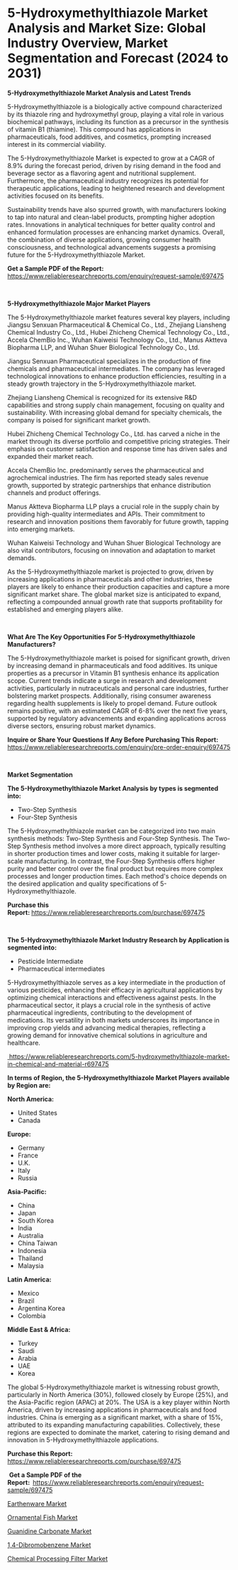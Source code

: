 <p><h1>5-Hydroxymethylthiazole Market Analysis and Market Size: Global Industry Overview, Market Segmentation and Forecast (2024 to 2031)</h1></p><p><strong>5-Hydroxymethylthiazole Market Analysis and Latest Trends</strong></p>
<p><p>5-Hydroxymethylthiazole is a biologically active compound characterized by its thiazole ring and hydroxymethyl group, playing a vital role in various biochemical pathways, including its function as a precursor in the synthesis of vitamin B1 (thiamine). This compound has applications in pharmaceuticals, food additives, and cosmetics, prompting increased interest in its commercial viability.</p><p>The 5-Hydroxymethylthiazole Market is expected to grow at a CAGR of 8.9% during the forecast period, driven by rising demand in the food and beverage sector as a flavoring agent and nutritional supplement. Furthermore, the pharmaceutical industry recognizes its potential for therapeutic applications, leading to heightened research and development activities focused on its benefits. </p><p>Sustainability trends have also spurred growth, with manufacturers looking to tap into natural and clean-label products, prompting higher adoption rates. Innovations in analytical techniques for better quality control and enhanced formulation processes are enhancing market dynamics. Overall, the combination of diverse applications, growing consumer health consciousness, and technological advancements suggests a promising future for the 5-Hydroxymethylthiazole Market.</p></p>
<p><strong>Get a Sample PDF of the Report:&nbsp;</strong> <a href="https://www.reliableresearchreports.com/enquiry/request-sample/697475?utm_campaign=24&utm_medium=2&utm_source=Github&utm_content=ia&utm_term=16122024&utm_id=5-hydroxymethylthiazole">https://www.reliableresearchreports.com/enquiry/request-sample/697475</a></p>
<p>&nbsp;</p>
<p><strong>5-Hydroxymethylthiazole Major Market Players</strong></p>
<p><p>The 5-Hydroxymethylthiazole market features several key players, including Jiangsu Senxuan Pharmaceutical & Chemical Co., Ltd., Zhejiang Liansheng Chemical Industry Co., Ltd., Hubei Zhicheng Chemical Technology Co., Ltd., Accela ChemBio Inc., Wuhan Kaiweisi Technology Co., Ltd., Manus Aktteva Biopharma LLP, and Wuhan Shuer Biological Technology Co., Ltd.</p><p>Jiangsu Senxuan Pharmaceutical specializes in the production of fine chemicals and pharmaceutical intermediates. The company has leveraged technological innovations to enhance production efficiencies, resulting in a steady growth trajectory in the 5-Hydroxymethylthiazole market.</p><p>Zhejiang Liansheng Chemical is recognized for its extensive R&D capabilities and strong supply chain management, focusing on quality and sustainability. With increasing global demand for specialty chemicals, the company is poised for significant market growth.</p><p>Hubei Zhicheng Chemical Technology Co., Ltd. has carved a niche in the market through its diverse portfolio and competitive pricing strategies. Their emphasis on customer satisfaction and response time has driven sales and expanded their market reach.</p><p>Accela ChemBio Inc. predominantly serves the pharmaceutical and agrochemical industries. The firm has reported steady sales revenue growth, supported by strategic partnerships that enhance distribution channels and product offerings.</p><p>Manus Aktteva Biopharma LLP plays a crucial role in the supply chain by providing high-quality intermediates and APIs. Their commitment to research and innovation positions them favorably for future growth, tapping into emerging markets.</p><p>Wuhan Kaiweisi Technology and Wuhan Shuer Biological Technology are also vital contributors, focusing on innovation and adaptation to market demands.</p><p>As the 5-Hydroxymethylthiazole market is projected to grow, driven by increasing applications in pharmaceuticals and other industries, these players are likely to enhance their production capacities and capture a more significant market share. The global market size is anticipated to expand, reflecting a compounded annual growth rate that supports profitability for established and emerging players alike.</p></p>
<p>&nbsp;</p>
<p><strong>What Are The Key Opportunities For 5-Hydroxymethylthiazole Manufacturers?</strong></p>
<p><p>The 5-Hydroxymethylthiazole market is poised for significant growth, driven by increasing demand in pharmaceuticals and food additives. Its unique properties as a precursor in Vitamin B1 synthesis enhance its application scope. Current trends indicate a surge in research and development activities, particularly in nutraceuticals and personal care industries, further bolstering market prospects. Additionally, rising consumer awareness regarding health supplements is likely to propel demand. Future outlook remains positive, with an estimated CAGR of 6-8% over the next five years, supported by regulatory advancements and expanding applications across diverse sectors, ensuring robust market dynamics.</p></p>
<p><strong>Inquire or Share Your Questions If Any Before Purchasing This Report:</strong> <a href="https://www.reliableresearchreports.com/enquiry/pre-order-enquiry/697475?utm_campaign=24&utm_medium=2&utm_source=Github&utm_content=ia&utm_term=16122024&utm_id=5-hydroxymethylthiazole">https://www.reliableresearchreports.com/enquiry/pre-order-enquiry/697475</a></p>
<p>&nbsp;</p>
<p><strong>Market Segmentation</strong></p>
<p><strong>The 5-Hydroxymethylthiazole Market Analysis by types is segmented into:</strong></p>
<p><ul><li>Two-Step Synthesis</li><li>Four-Step Synthesis</li></ul></p>
<p><p>The 5-Hydroxymethylthiazole market can be categorized into two main synthesis methods: Two-Step Synthesis and Four-Step Synthesis. The Two-Step Synthesis method involves a more direct approach, typically resulting in shorter production times and lower costs, making it suitable for larger-scale manufacturing. In contrast, the Four-Step Synthesis offers higher purity and better control over the final product but requires more complex processes and longer production times. Each method's choice depends on the desired application and quality specifications of 5-Hydroxymethylthiazole.</p></p>
<p><strong>Purchase this Report:&nbsp;</strong><a href="https://www.reliableresearchreports.com/purchase/697475?utm_campaign=24&utm_medium=2&utm_source=Github&utm_content=ia&utm_term=16122024&utm_id=5-hydroxymethylthiazole">https://www.reliableresearchreports.com/purchase/697475</a></p>
<p>&nbsp;</p>
<p><strong>The 5-Hydroxymethylthiazole Market Industry Research by Application is segmented into:</strong></p>
<p><ul><li>Pesticide Intermediate</li><li>Pharmaceutical intermediates</li></ul></p>
<p><p>5-Hydroxymethylthiazole serves as a key intermediate in the production of various pesticides, enhancing their efficacy in agricultural applications by optimizing chemical interactions and effectiveness against pests. In the pharmaceutical sector, it plays a crucial role in the synthesis of active pharmaceutical ingredients, contributing to the development of medications. Its versatility in both markets underscores its importance in improving crop yields and advancing medical therapies, reflecting a growing demand for innovative chemical solutions in agriculture and healthcare.</p></p>
<p><a href="https://www.reliableresearchreports.com/5-hydroxymethylthiazole-market-in-chemical-and-material-r697475?utm_campaign=24&utm_medium=2&utm_source=Github&utm_content=ia&utm_term=16122024&utm_id=5-hydroxymethylthiazole">&nbsp;https://www.reliableresearchreports.com/5-hydroxymethylthiazole-market-in-chemical-and-material-r697475</a></p>
<p><strong>In terms of Region, the 5-Hydroxymethylthiazole Market Players available by Region are:</strong></p>
<p>
    <p> <strong> North America: </strong>
        <ul>
            <li>United States</li>
            <li>Canada</li>
        </ul>
        </p> 
    <p> <strong> Europe: </strong>
        <ul>
            <li>Germany</li>
            <li>France</li>
            <li>U.K.</li>
            <li>Italy</li>
            <li>Russia</li>
        </ul>
        </p> 
    <p> <strong> Asia-Pacific: </strong>
        <ul>
            <li>China</li>
            <li>Japan</li>
            <li>South Korea</li>
            <li>India</li>
            <li>Australia</li>
            <li>China Taiwan</li>
            <li>Indonesia</li>
            <li>Thailand</li>
            <li>Malaysia</li>
        </ul>
        </p> 
    <p> <strong> Latin America: </strong>
        <ul>
            <li>Mexico</li>
            <li>Brazil</li>
            <li>Argentina Korea</li>
            <li>Colombia</li>
        </ul>
        </p> 
    <p> <strong> Middle East & Africa: </strong>
        <ul>
            <li>Turkey</li>
            <li>Saudi</li>
            <li>Arabia</li>
            <li>UAE</li>
            <li>Korea</li>
        </ul>
    </p>
    </p>
<p><p>The global 5-Hydroxymethylthiazole market is witnessing robust growth, particularly in North America (30%), followed closely by Europe (25%), and the Asia-Pacific region (APAC) at 20%. The USA is a key player within North America, driven by increasing applications in pharmaceuticals and food industries. China is emerging as a significant market, with a share of 15%, attributed to its expanding manufacturing capabilities. Collectively, these regions are expected to dominate the market, catering to rising demand and innovation in 5-Hydroxymethylthiazole applications.</p></p>
<p><strong>Purchase this Report: </strong><a href="https://www.reliableresearchreports.com/purchase/697475?utm_campaign=24&utm_medium=2&utm_source=Github&utm_content=ia&utm_term=16122024&utm_id=5-hydroxymethylthiazole">https://www.reliableresearchreports.com/purchase/697475</a></p>
<p>&nbsp;<strong>Get a Sample PDF of the Report:&nbsp;&nbsp;</strong><a href="https://www.reliableresearchreports.com/enquiry/request-sample/697475?utm_campaign=24&utm_medium=2&utm_source=Github&utm_content=ia&utm_term=16122024&utm_id=5-hydroxymethylthiazole">https://www.reliableresearchreports.com/enquiry/request-sample/697475</a></p>
<p><strong></strong></p>
<p><p><a href="https://www.linkedin.com/pulse/market-report-years-2024-2031-106-cagrshowing-significant-rjcze?utm_campaign=24&utm_medium=2&utm_source=Github&utm_content=ia&utm_term=16122024&utm_id=5-hydroxymethylthiazole">Earthenware Market</a></p><p><a href="https://www.linkedin.com/pulse/amacro-overview-forecast-cagr-49-ornamental-fish-marketfor-jcvpe?utm_campaign=24&utm_medium=2&utm_source=Github&utm_content=ia&utm_term=16122024&utm_id=5-hydroxymethylthiazole">Ornamental Fish Market</a></p><p><a href="https://www.linkedin.com/pulse/guanidine-carbonate-market-revenue-projections-projected-deyoe?utm_campaign=24&utm_medium=2&utm_source=Github&utm_content=ia&utm_term=16122024&utm_id=5-hydroxymethylthiazole">Guanidine Carbonate Market</a></p><p><a href="https://github.com/santosh758595/Market-Research-Report-List-6/blob/main/14-dibromobenzene-market.md?utm_campaign=24&utm_medium=2&utm_source=Github&utm_content=ia&utm_term=16122024&utm_id=5-hydroxymethylthiazole">1,4-Dibromobenzene Market</a></p><p><a href="https://github.com/elizabethdagraca/Market-Research-Report-List-5/blob/main/chemical-processing-filter-market.md?utm_campaign=24&utm_medium=2&utm_source=Github&utm_content=ia&utm_term=16122024&utm_id=5-hydroxymethylthiazole">Chemical Processing Filter Market</a></p></p>
